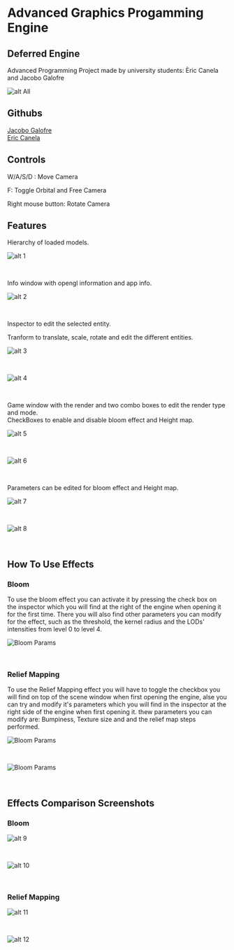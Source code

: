 <h1> Advanced Graphics Progamming Engine </h1>

<h2>Deferred Engine </h2>

<p>Advanced Programming Project made by university students: Èric Canela and Jacobo Galofre</p>

![alt All](webImgs/All.png)<br>

<h2>Githubs</h2>

[Jacobo Galofre](https://github.com/sherzock)
<br>
[Eric Canela](https://github.com/knela96)

<h2>Controls</h2>

<p>W/A/S/D : Move Camera</p>
<p>F: Toggle Orbital and Free Camera</p>
<p>Right mouse button: Rotate Camera</p>

<h2>Features</h2>

<p>Hierarchy of loaded models.</p>

![alt 1](webImgs/hierarchy.png)

<br>

<p>Info window with opengl information and app info.</p>

![alt 2](webImgs/info.png)

<br>

<p>Inspector to edit the selected entity.</p>

<p>Tranform to translate, scale, rotate and edit the different entities.</p>

![alt 3](webImgs/inspector1.png)

<br>

![alt 4](webImgs/inspector2.png)

<br>

<p>Game window with the render and two combo boxes to edit the render type and mode.
<br>
CheckBoxes to enable and disable bloom effect and Height map.</p>

![alt 5](webImgs/renderbox.png)

<br>

![alt 6](webImgs/modes.png)

<br>

<p>Parameters can be edited for bloom effect and Height map.</p>

![alt 7](webImgs/BloomParams.png)

<br>

![alt 8](webImgs/bumpParams.png)

<br>

<h2>How To Use Effects</h2>


<h3>Bloom</h3>

To use the bloom effect you can activate it by pressing the check box on the inspector which you will find at the right of the engine when opening it for the first time.
There you will also find other parameters you can modify for the effect, such as the threshold, the kernel radius and the LODs' intensities from level 0 to level 4.

![Bloom Params](webImgs/BloomParams.png)

<br>

<h3>Relief Mapping</h3>

To use the Relief Mapping effect you will have to toggle the checkbox you will find on top of the scene window when first opening the engine, alse you can try and modify it's
parameters which you will find in the inspector at the right side of the engine when first opening it. thew parameters you can modify are: Bumpiness, Texture size and and the relief map steps performed.


![Bloom Params](webImgs/modes.png)

<br>

![Bloom Params](webImgs/bumpParams.png)

<br>

<h2>Effects Comparison Screenshots</h2>

<h3>Bloom</h3>

![alt 9](webImgs/BloomOff.png)

<br>

![alt 10](webImgs/BloomOn.png)

<br>

<h3>Relief Mapping</h3>

![alt 11](webImgs/bumpOff.png)

<br>

![alt 12](webImgs/bumpOn.png)

<br>
